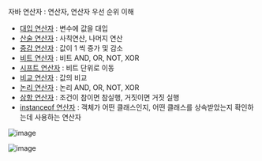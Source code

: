 자바 연산자 :  연산자, 연산자 우선 순위 이해

- [대입 연산자](https://github.com/hyomee/JAVA_EDU/blob/main/Operator/src/com/hyomee/operator/AssignmentOperator.java) : 변수에 값을 대입 
- [산술 연산자](https://github.com/hyomee/JAVA_EDU/blob/main/Operator/src/com/hyomee/operator/ArithmeticOperator.java) : 사칙연산, 나머지 연산
- [증감 연산자](https://github.com/hyomee/JAVA_EDU/blob/main/Operator/src/com/hyomee/operator/IncrementOperators.java) : 값이 1 씩 증가 및 감소
- [비트 연산자](https://github.com/hyomee/JAVA_EDU/blob/main/Operator/src/com/hyomee/operator/BitOperator.java) : 비트 AND, OR, NOT, XOR
- [시프트 연산자](https://github.com/hyomee/JAVA_EDU/blob/main/Operator/src/com/hyomee/operator/ShiftOperators.java) : 비트 단위로 이동
- [비교 연산자](https://github.com/hyomee/JAVA_EDU/blob/main/Operator/src/com/hyomee/operator/ComparisonOperators.java) : 값의 비교
- [논리 연산자](https://github.com/hyomee/JAVA_EDU/blob/main/Operator/src/com/hyomee/operator/LogicalOperator.java) : 논리 AND, OR, NOT, XOR
- [삼항 연산자](https://github.com/hyomee/JAVA_EDU/blob/main/Operator/src/com/hyomee/operator/TernaryOperator.java) : 조건이 참이면 참실행, 거짓이면 거짓 실행
- [instanceof 연산자](https://github.com/hyomee/JAVA_EDU/blob/main/Operator/src/com/hyomee/operator/InstanceofOperator.java) : 객체가 어떤 클래스인지, 어떤 클래스를 상속받았는지 확인하는데 사용하는 연산자

![image](https://user-images.githubusercontent.com/11780795/151844029-c399fbfb-f07b-408a-bae2-0aabdbed1564.png)

![image](https://user-images.githubusercontent.com/11780795/151844079-5caa6329-2cd4-41be-a3ef-5c8b7a05fe72.png)
